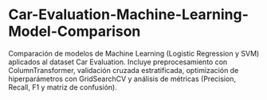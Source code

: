 # Car-Evaluation-Machine-Learning-Model-Comparison
Comparación de modelos de Machine Learning (Logistic Regression y SVM) aplicados al dataset Car Evaluation. Incluye preprocesamiento con ColumnTransformer, validación cruzada estratificada, optimización de hiperparámetros con GridSearchCV y análisis de métricas (Precision, Recall, F1 y matriz de confusión).

